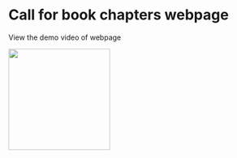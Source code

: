 # Call for book chapters webpage

View the demo video of webpage

[<img src="https://cdn.pixabay.com/photo/2021/02/16/18/55/gamer-6022003_1280.png" width="200" target="_blank" />](https://www.awesomescreenshot.com/video/25820920?key=b89d0facbe6d05ec2168a603a83615d2)
